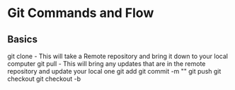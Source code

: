 # Git Commands and Flow

## Basics
git clone <link> - This will take a Remote repository and bring it down to your local computer
git pull - This will bring any updates that are in the remote repository and update your local one
git add
git commit -m ""
git push
git checkout <branch>
git checkout -b <branch>
